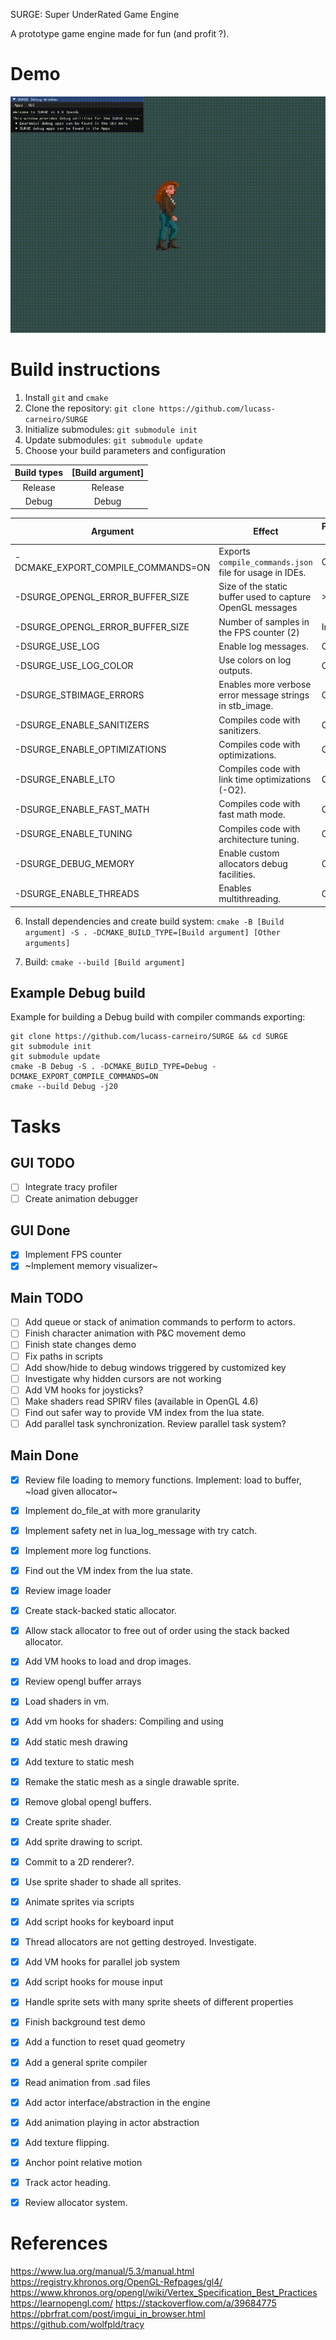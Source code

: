  SURGE: Super UnderRated Game Engine

 A prototype game engine made for fun (and profit ?).

# Demo

![](demos/demo.gif)

# Build instructions

1. Install `git` and `cmake`
2. Clone the repository: `git clone https://github.com/lucass-carneiro/SURGE`
3. Initialize submodules: `git submodule init`
4. Update submodules: `git submodule update`
5. Choose your build parameters and configuration

| Build types | [Build argument] |
|:-----------:|:----------------:|
|   Release   |      Release     |
|    Debug    |       Debug      |

| Argument                           | Effect                                                     | Possible values | Default value            |
|------------------------------------|------------------------------------------------------------|-----------------|--------------------------|
| -DCMAKE_EXPORT_COMPILE_COMMANDS=ON | Exports `compile_commands.json` file for usage in IDEs.    | OFF/ON          | OFF                      |
| -DSURGE_OPENGL_ERROR_BUFFER_SIZE   | Size of the static buffer used to capture OpenGL messages  | >=1024          | 1024                     |
| -DSURGE_OPENGL_ERROR_BUFFER_SIZE   | Number of samples in the FPS counter (2)                   | Integer         | 1024                     |
| -DSURGE_USE_LOG                    | Enable log messages.                                       | OFF/ON          | ON                       |
| -DSURGE_USE_LOG_COLOR              | Use colors on log outputs.                                 | OFF/ON          | ON                       |
| -DSURGE_STBIMAGE_ERRORS            | Enables more verbose error message strings in stb_image.   | OFF/ON          | ON                       |
| -DSURGE_ENABLE_SANITIZERS          | Compiles code with sanitizers.                             | OFF/ON          | ON (Debug), OFF(Release) |
| -DSURGE_ENABLE_OPTIMIZATIONS       | Compiles code with optimizations.                          | OFF/ON          | OFF (Debug), ON(Release) |
| -DSURGE_ENABLE_LTO                 | Compiles code with link time optimizations (-O2).          | OFF/ON          | OFF (Debug), ON(Release) |
| -DSURGE_ENABLE_FAST_MATH           | Compiles code with fast math mode.                         | OFF/ON          | OFF (Debug), ON(Release) |
| -DSURGE_ENABLE_TUNING              | Compiles code with architecture tuning.                    | OFF/ON          | OFF (Debug), ON(Release) |
| -DSURGE_DEBUG_MEMORY               | Enable custom allocators debug facilities.                 | OFF/ON          | ON (Debug), OFF(Release) |
| -DSURGE_ENABLE_THREADS             | Enables multithreading.                                    | OFF/ON          | ON                       |

6. Install dependencies and create build system:
`cmake -B [Build argument] -S . -DCMAKE_BUILD_TYPE=[Build argument] [Other arguments]`

7. Build: `cmake --build [Build argument]`

## Example Debug build

Example for building a Debug build with compiler commands exporting:

```
git clone https://github.com/lucass-carneiro/SURGE && cd SURGE
git submodule init
git submodule update
cmake -B Debug -S . -DCMAKE_BUILD_TYPE=Debug -DCMAKE_EXPORT_COMPILE_COMMANDS=ON
cmake --build Debug -j20
```

# Tasks

## GUI TODO
* [ ] Integrate tracy profiler
* [ ] Create animation debugger

## GUI Done
* [x] Implement FPS counter
* [x] ~Implement memory visualizer~

##  Main TODO
* [ ] Add queue or stack of animation commands to perform to actors.
* [ ] Finish character animation with P&C movement demo
* [ ] Finish state changes demo
* [ ] Fix paths in scripts
* [ ] Add show/hide to debug windows triggered by customized key
* [ ] Investigate why hidden cursors are not working
* [ ] Add VM hooks for joysticks?
* [ ] Make shaders read SPIRV files (available in OpenGL 4.6)
* [ ] Find out safer way to provide VM index from the lua state.
* [ ] Add parallel task synchronization. Review parallel task system?

## Main Done
* [x] Review file loading to memory functions. Implement: load to buffer, ~load given allocator~
* [x] Implement do_file_at with more granularity
* [x] Implement safety net in lua_log_message with try catch.
* [x] Implement more log functions.
* [x] Find out the VM index from the lua state.
* [x] Review image loader
* [x] Create stack-backed static allocator.
* [x] Allow stack allocator to free out of order using the stack backed allocator.
* [x] Add VM hooks to load and drop images.
* [x] Review opengl buffer arrays
* [x] Load shaders in vm.
* [x] Add vm hooks for shaders: Compiling and using
* [x] Add static mesh drawing
* [x] Add texture to static mesh
* [x] Remake the static mesh as a single drawable sprite.
* [x] Remove global opengl buffers.
* [x] Create sprite shader.
* [x] Add sprite drawing to script.
* [x] Commit to a 2D renderer?.
* [x] Use sprite shader to shade all sprites. 
* [x] Animate sprites via scripts
* [x] Add script hooks for keyboard input
* [x] Thread allocators are not getting destroyed. Investigate.
* [x] Add VM hooks for parallel job system
* [x] Add script hooks for mouse input
* [x] Handle sprite sets with many sprite sheets of different properties
* [x] Finish background test demo
* [x] Add a function to reset quad geometry
* [x] Add a general sprite compiler
* [x] Read animation from .sad files
* [x] Add actor interface/abstraction in the engine
* [x] Add animation playing in actor abstraction
* [x] Add texture flipping.
* [x] Anchor point relative motion
* [x] Track actor heading.
* [x] Review allocator system.


# References
https://www.lua.org/manual/5.3/manual.html
https://registry.khronos.org/OpenGL-Refpages/gl4/
https://www.khronos.org/opengl/wiki/Vertex_Specification_Best_Practices
https://learnopengl.com/
https://stackoverflow.com/a/39684775
https://pbrfrat.com/post/imgui_in_browser.html
https://github.com/wolfpld/tracy